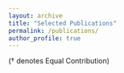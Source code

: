 ```yaml
---
layout: archive
title: "Selected Publications"
permalink: /publications/
author_profile: true
---
```


($\dagger$ denotes Equal Contribution)
